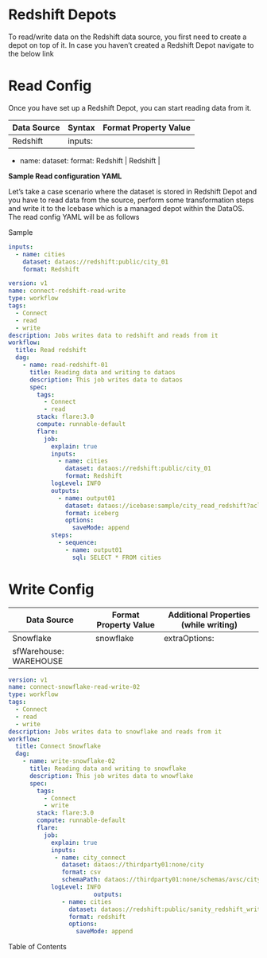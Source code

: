 # Redshift Depots


To read/write data on the Redshift data source, you first need to create a depot on top of it. In case you haven’t created a Redshift Depot navigate to the below link

# **Read Config**

Once you have set up a Redshift Depot, you can start reading data from it. 

| Data Source | Syntax | Format Property Value |
| --- | --- | --- |
| Redshift | inputs:
  - name: <input-dataset>
    dataset: <UDL-of-input-dataset>
    format: Redshift | Redshift |

**Sample Read configuration YAML**

Let’s take a case scenario where the dataset is stored in Redshift Depot and you have to read data from the source, perform some transformation steps and write it to the Icebase which is a managed depot within the DataOS. The read config YAML will be as follows

Sample 

```yaml
inputs:
  - name: cities
    dataset: dataos://redshift:public/city_01
    format: Redshift
```

```yaml
version: v1
name: connect-redshift-read-write
type: workflow
tags:
  - Connect
  - read
  - write
description: Jobs writes data to redshift and reads from it
workflow:
  title: Read redshift
  dag:
    - name: read-redshift-01
      title: Reading data and writing to dataos
      description: This job writes data to dataos
      spec:
        tags:
          - Connect
          - read
        stack: flare:3.0
        compute: runnable-default
        flare:
          job:
            explain: true
            inputs:
              - name: cities
                dataset: dataos://redshift:public/city_01
                format: Redshift
            logLevel: INFO
            outputs:
              - name: output01
                dataset: dataos://icebase:sample/city_read_redshift?acl=rw
                format: iceberg
                options:
                  saveMode: append
            steps:
              - sequence:
                - name: output01
                  sql: SELECT * FROM cities
```

# Write Config

| Data Source | Format Property Value | Additional Properties (while writing) |
| --- | --- | --- |
| Snowflake | snowflake | extraOptions:
   sfWarehouse: WAREHOUSE |

```yaml
version: v1
name: connect-snowflake-read-write-02
type: workflow
tags:
  - Connect
  - read
  - write
description: Jobs writes data to snowflake and reads from it
workflow:
  title: Connect Snowflake
  dag:
    - name: write-snowflake-02
      title: Reading data and writing to snowflake
      description: This job writes data to wnowflake
      spec:
        tags:
          - Connect
          - write
        stack: flare:3.0
        compute: runnable-default
        flare:
          job:
            explain: true
            inputs:
             - name: city_connect
               dataset: dataos://thirdparty01:none/city
               format: csv
               schemaPath: dataos://thirdparty01:none/schemas/avsc/city.avsc
            logLevel: INFO
						outputs:
	           - name: cities
	             dataset: dataos://redshift:public/sanity_redshift_write?acl=rw
	             format: redshift
	             options:
	               saveMode: append
```

Table of Contents
